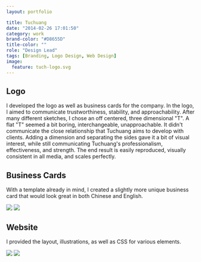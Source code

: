 ```yaml
---
layout: portfolio

title: Tuchuang
date: "2014-02-26 17:01:50"
category: work
brand-color: "#D8655D"
title-color: ""
role: "Design Lead"
tags: [Branding, Logo Design, Web Design]
image:
  feature: tuch-logo.svg
---
```


## Logo

I developed the logo as well as business cards for the company. In the logo, I aimed to communicate trustworthiness, stability, and approachability. After many different sketches, I chose an off centered, three dimensional "T". A flat "T" seemed a bit boring, interchangeable, unapproachable. It didn't communicate the close relationship that Tuchuang aims to develop with clients. Adding a dimension and separating the sides gave it a bit of visual interest, while still communicating Tuchuang's professionalism, effectiveness, and strength. The end result is easily reproduced, visually consistent in all media, and scales perfectly. 

## Business Cards

With a template already in mind, I created a slightly more unique business card that would look great in both Chinese and English.

<img src="{{ site.url }}{{site.images_url}}tuch-biz-front.png">
<img src="{{ site.url }}{{site.images_url}}tuch-biz-back.png">

## Website

I provided the layout, illustrations, as well as CSS for various elements. 

<img src="{{ site.url }}{{site.images_url}}tuch-illust.png">

<img class="land-img" src="{{ site.url }}{{site.images_url}}tuch-small-land.jpg">
